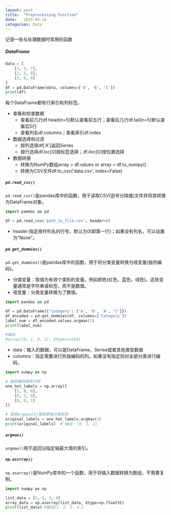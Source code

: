 ```yaml
---
layout: post
title:  "Preprocessing Function"
date:   2025-05-14
categories: Data
---
```




记录一些与处理数据时常用的函数

##### DataFrame

```python
data = [
    [1, 4, 7],
    [2, 5, 8],
    [3, 6, 9]
]
df = pd.DataFrame(data, columns=['A', 'B', 'C'])
print(df)
```

每个DataFrame都有行索引和列标签。

* 查看和检查数据
  * 查看前几行df.head(n=5)默认查看前五行；查看后几行df.tail(n=5)默认查看后5行
  * 查看列名df.columns；查看索引df.index
* 数据选择和过滤
  * 按列选择df['A']返回Series
  * 按行选择df.loc[0]按标签选择；df.iloc[0]按位置选择
* 数据转换
  * 转换为NumPy数组array = df.values or array = df.to_numpy()
  * 转换为CSV文件df.to_csv('data.csv', index=False)



##### `pd.read_csv()`

`pd.read_csv()`是pandas库中的函数，用于读取CSV(逗号分隔值)文件并将其转换为DataFrame对象。

```python
import pamdas as pd

df = pd.read_csv('path_to_file.csv', header=0)
```

* header:指定用作列名的行号，默认为0(即第一行)；如果没有列名，可以设置为“None”。



##### `pd.get_dummies()`

`pd.get_dummies()`是pandas库中的函数，用于将分类变量转换为哑变量(独热编码)。

* 分类变量：取值为有效个类别的变量。例如颜色(红色，蓝色，绿色)。这些变量通常是字符串或标签，而不是数值。
* 哑变量：分类变量转换为了数值。

```python
import pandas as pd

df = pd.DataFrame({'Category': ['A', 'B', 'A', 'C']})
df_encoded = pd.get_dummies(df, columns=['Category'])
label_num = df_encoded.values.argmax(1)
print(label_num)

#输出
#array([0, 1, 0, 2], dtype=int64)
```

* data：输入的数据，可以是DataFrame，Serise或者其他类型数据
* columns：指定需要进行热独编码的列。如果没有指定则对全部分类进行编码。

```python
import numpy as np

# 独热编码矩阵示例
one_hot_labels = np.array([
    [1, 0, 0],
    [0, 1, 0],
    [0, 0, 1]
])

# 使用argmax(1)得到原始分类标签
original_labels = one_hot_labels.argmax(1)
print(original_labels)  # 输出: [0, 1, 2]
```



##### `argmax()`

`argmax()`用于返回沿指定轴最大值的索引。



##### `np.assrray()`

`np.asarray()`是NumPy库中的一个函数，用于将输入数据转换为数组，不需要复制。

```python
import numpy as np

list_data = [1, 2, 3, 4]
array_data = np.asarray(list_data, dtype=np.float32)
print(list_data) #输出[1. 2. 3. 4.]
```

